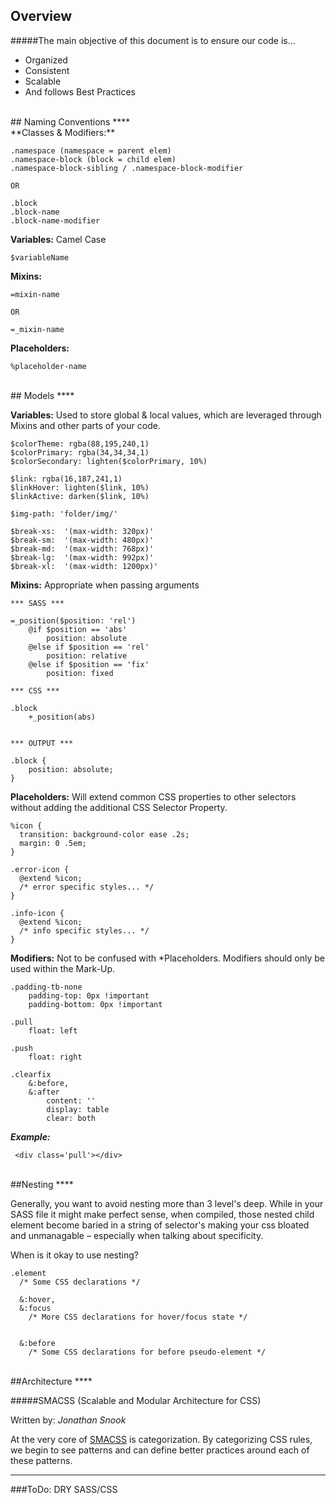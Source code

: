 ## Overview

#####The main objective of this document is to ensure our code is...
- Organized
- Consistent
- Scalable
- And follows Best Practices


<br />
## Naming Conventions
****

<br />
**Classes & Modifiers:**



```
.namespace (namespace = parent elem)
.namespace-block (block = child elem)
.namespace-block-sibling / .namespace-block-modifier

OR

.block
.block-name
.block-name-modifier

```

**Variables:** Camel Case

```
$variableName

```

**Mixins:**

```
=mixin-name

OR

=_mixin-name

```

**Placeholders:**

```
%placeholder-name
```

<br />
## Models
****

**Variables:**
Used to store global & local values, which are leveraged through Mixins and other parts of your code.

```
$colorTheme: rgba(88,195,240,1)
$colorPrimary: rgba(34,34,34,1)
$colorSecondary: lighten($colorPrimary, 10%)

$link: rgba(16,187,241,1)
$linkHover: lighten($link, 10%)
$linkActive: darken($link, 10%)

$img-path: 'folder/img/'

$break-xs:	'(max-width: 320px)'
$break-sm: 	'(max-width: 480px)'
$break-md: 	'(max-width: 768px)'
$break-lg: 	'(max-width: 992px)'
$break-xl:	'(max-width: 1200px)'

```


**Mixins:**
Appropriate when passing arguments

```
*** SASS ***

=_position($position: 'rel')
	@if $position == 'abs'
		position: absolute
	@else if $position == 'rel'
		position: relative
	@else if $position == 'fix'
		position: fixed
		
*** CSS ***

.block
	+_position(abs)


*** OUTPUT ***

.block {
	position: absolute;
}

```

**Placeholders:** Will extend common CSS properties to other selectors without adding the additional CSS Selector Property. 

```
%icon {
  transition: background-color ease .2s;
  margin: 0 .5em;
}

.error-icon {
  @extend %icon;
  /* error specific styles... */
}

.info-icon {
  @extend %icon;
  /* info specific styles... */
}

```


**Modifiers:**
Not to be confused with *Placeholders. Modifiers should only be used within the Mark-Up.

```
.padding-tb-none
	padding-top: 0px !important
	padding-bottom: 0px !important

.pull
	float: left
	
.push
	float: right
	
.clearfix
	&:before,
	&:after
		content: ''
		display: table
		clear: both
```

***Example:***

```
 <div class='pull'></div>

```


<br />
##Nesting
****

Generally, you want to avoid nesting more than 3 level's deep. While in your SASS file it might make perfect sense, when compiled, those nested child element become baried in a string of selector's making your css bloated and unmanagable – especially when talking about specificity.

When is it okay to use nesting?

```
.element
  /* Some CSS declarations */
 
  &:hover,
  &:focus
    /* More CSS declarations for hover/focus state */

 
  &:before
    /* Some CSS declarations for before pseudo-element */
```


<br />
##Architecture
****


#####SMACSS (Scalable and Modular Architecture for CSS)

Written by: _Jonathan Snook_

At the very core of [SMACSS](http://smacss.com/book/categorizing) is categorization. By categorizing CSS rules, we begin to see patterns and can define better practices around each of these patterns.

 





*****
###ToDo:
DRY SASS/CSS


